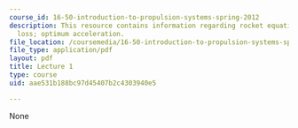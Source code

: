 ```yaml
---
course_id: 16-50-introduction-to-propulsion-systems-spring-2012
description: This resource contains information regarding rocket equation; gravity
  loss; optimum acceleration.
file_location: /coursemedia/16-50-introduction-to-propulsion-systems-spring-2012/aae531b188bc97d45407b2c4303940e5_MIT16_50S12_lec1.pdf
file_type: application/pdf
layout: pdf
title: Lecture 1
type: course
uid: aae531b188bc97d45407b2c4303940e5

---
```

None